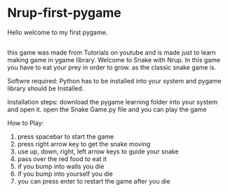 # Nrup-first-pygame
Hello welcome to my first pygame.


## 
this game was made from Tutorials on youtube and is made just to learn making game in ygame library.
Welcome to Snake with Nrup. In this game you have to eat your prey in order to grow.
as the classic snake game is.

Softwre required:
Python has to be installed into your system and pygame library should be Installed.

Installation steps:
download the pygame learning folder into your system and open it.
open the Snake Game.py file and you can play the game

How to Play:
1. press spacebar to start the game
2. press right arrow key to get the snake moving 
3. use up, down, right, left arrow keys to guide your snake
4. pass over the red food to eat it
5. if you bump into walls you die
6. if you bump into yourself  you die
7. you can press enter to restart the game after you die
